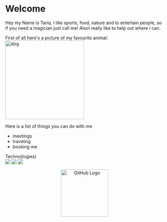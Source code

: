 # Welcome
Hey my Name is Tariq.
I like sports, food, nature and to entertain people, so if you need a magician just call me! AlsoI really like to help out where i can.

First of all here's a picture of my favourite animal:
<img src="https://i.natgeofe.com/n/4f5aaece-3300-41a4-b2a8-ed2708a0a27c/domestic-dog_thumb_3x4.jpg" alt="dog" width="250">

Here is a list of things you can do with me 
- meetings
- traveling
- booking me

Techno(logies)
<br>
![](https://img.shields.io/badge/Code-Python-informational?style=flat&logo=python&logoColor=white&color=2bbc8a)
![](https://img.shields.io/badge/Code-JavaScript-informational?style=flat&logo=javascript&logoColor=white&color=2bbc8a)
![](https://img.shields.io/badge/Tools-PostgreSQL-informational?style=flat&logo=postgresql&logoColor=white&color=2bbc8a)
<br>
<div align="center">
<img src="https://github.com/raghavk16/raghavk16/blob/master/octo.gif" alt="GitHub Logo" width="150" height="150" />
</div>


